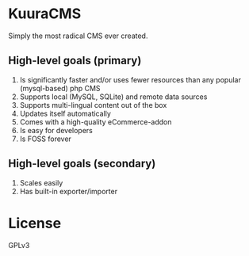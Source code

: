# KuuraCMS

Simply the most radical CMS ever created.

## High-level goals (primary)

1. Is significantly faster and/or uses fewer resources than any popular (mysql-based) php CMS
1. Supports local (MySQL, SQLite) and remote data sources
1. Supports multi-lingual content out of the box
1. Updates itself automatically
1. Comes with a high-quality eCommerce-addon
1. Is easy for developers
1. Is FOSS forever

## High-level goals (secondary)

1. Scales easily
1. Has built-in exporter/importer

# License

GPLv3